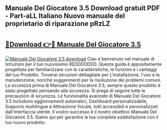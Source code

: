 ## Manuale Del Giocatore 3.5 Download gratuit PDF - Part-aLL Italiano Nuovo manuale del proprietario di riparazione pRzLZ

# <h2><a href="http://dfekr1f.blite.top/?on=Manuale+Del+Giocatore+3.5">🔗Download 👉🔴 Manuale Del Giocatore 3.5</a></h2>

[![Manuale Del Giocatore 3.5 download](https://i.imgur.com/lujVjoI.png)](http://dfekr1f.blite.top/?on=Manuale+Del+Giocatore+3.5)
Ciao e benvenuto nel manuale di Istruzioni per il tuo nuovissimo REDDDDDDD. Questa guida è appositamente progettata per familiarizzare con le caratteristiche, le funzioni e i vantaggi del tuo Prodotto. Troverai istruzioni dettagliate per L'installazione, l'uso e la manutenzione, nonché suggerimenti per la risoluzione dei problemi comuni. La sicurezza prima di Manuale Del Giocatore 3.5, sempre questo prodotto è stato progettato pensando alla sicurezza. Si prega di seguire tutte le precauzioni di sicurezza. Le funzionalità avanzate di Manuale Del Giocatore 3.5 includono aggiornamenti automatici, Dashboard personalizzabile, Supporto multilingue e Attivazione Vocale, tutti accessibili e personalizzati dall'interfaccia utente. Il vostro successo è il nostro obiettivo Manuale Del Giocatore 3.5. Siamo qui per garantire la tua completa soddisfazione con il tuo nuovo prodotto.
